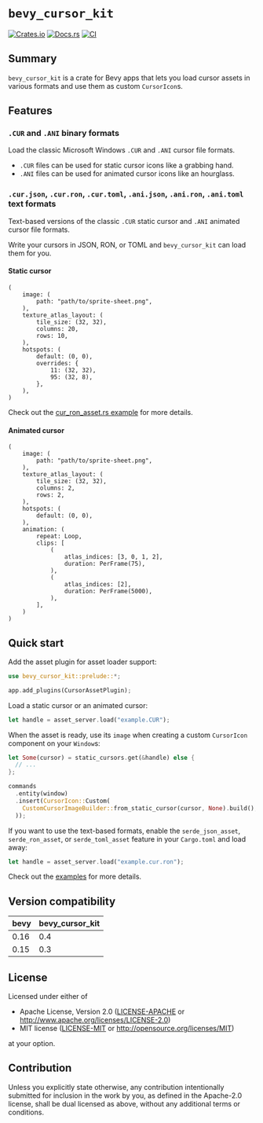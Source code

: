 # `bevy_cursor_kit`

[![Crates.io](https://img.shields.io/crates/v/bevy_cursor_kit.svg)](https://crates.io/crates/bevy_cursor_kit)
[![Docs.rs](https://docs.rs/bevy_cursor_kit/badge.svg)](https://docs.rs/bevy_cursor_kit)
[![CI](https://github.com/mgi388/bevy-cursor-kit/workflows/CI/badge.svg)](https://github.com/mgi388/bevy-cursor-kit/actions)

## Summary

`bevy_cursor_kit` is a crate for Bevy apps that lets you load cursor assets in various formats and use them as custom `CursorIcon`s.

## Features

### `.CUR` and `.ANI` binary formats

Load the classic Microsoft Windows `.CUR` and `.ANI` cursor file formats.

- `.CUR` files can be used for static cursor icons like a grabbing hand.
- `.ANI` files can be used for animated cursor icons like an hourglass.

### `.cur.json`, `.cur.ron`, `.cur.toml`, `.ani.json`, `.ani.ron`, `.ani.toml` text formats

Text-based versions of the classic `.CUR` static cursor and `.ANI` animated cursor file formats.

Write your cursors in JSON, RON, or TOML and `bevy_cursor_kit` can load them for you.

#### Static cursor

```ron
(
    image: (
        path: "path/to/sprite-sheet.png",
    ),
    texture_atlas_layout: (
        tile_size: (32, 32),
        columns: 20,
        rows: 10,
    ),
    hotspots: (
        default: (0, 0),
        overrides: {
            11: (32, 32),
            95: (32, 8),
        },
    ),
)
```

Check out the [cur_ron_asset.rs example](example/cur_ron_asset.rs) for more details.

#### Animated cursor

```ron
(
    image: (
        path: "path/to/sprite-sheet.png",
    ),
    texture_atlas_layout: (
        tile_size: (32, 32),
        columns: 2,
        rows: 2,
    ),
    hotspots: (
        default: (0, 0),
    ),
    animation: (
        repeat: Loop,
        clips: [
            (
                atlas_indices: [3, 0, 1, 2],
                duration: PerFrame(75),
            ),
            (
                atlas_indices: [2],
                duration: PerFrame(5000),
            ),
        ],
    )
)
```

## Quick start

Add the asset plugin for asset loader support:

```rust
use bevy_cursor_kit::prelude::*;

app.add_plugins(CursorAssetPlugin);
```

Load a static cursor or an animated cursor:

```rust
let handle = asset_server.load("example.CUR");
```

When the asset is ready, use its `image` when creating a custom `CursorIcon` component on your `Window`s:

```rust
let Some(cursor) = static_cursors.get(&handle) else {
  // ...
};

commands
  .entity(window)
  .insert(CursorIcon::Custom(
    CustomCursorImageBuilder::from_static_cursor(cursor, None).build(),
  ));
```

If you want to use the text-based formats, enable the `serde_json_asset`, `serde_ron_asset`, or `serde_toml_asset` feature in your `Cargo.toml` and load away:

```rust
let handle = asset_server.load("example.cur.ron");
```

Check out the [examples](examples) for more details.

## Version compatibility

| bevy | bevy_cursor_kit |
| ---- | --------------- |
| 0.16 | 0.4             |
| 0.15 | 0.3             |

## License

Licensed under either of

- Apache License, Version 2.0
  ([LICENSE-APACHE](LICENSE-APACHE) or http://www.apache.org/licenses/LICENSE-2.0)
- MIT license
  ([LICENSE-MIT](LICENSE-MIT) or http://opensource.org/licenses/MIT)

at your option.

## Contribution

Unless you explicitly state otherwise, any contribution intentionally submitted
for inclusion in the work by you, as defined in the Apache-2.0 license, shall be
dual licensed as above, without any additional terms or conditions.
